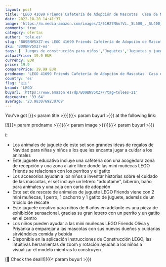 ```yaml
---
layout: post
title: 'LEGO 41699 Friends Cafetería de Adopción de Mascotas  Casa de Muñecas y Animales de Andrea  Perritos y Gatito   Reyes Magos'
date: 2022-10-20 14:41:37
image: 'https://m.media-amazon.com/images/I/51HZ7NAufVL._SL500_._SL400_.jpg'
comments: true
category: ofertas
author: 'tole.es'
slug: 'B09BNV5XZ7-es LEGO 41699 Friends Cafetería de Adopción de Mascotas Casa...'
sku: 'B09BNV5XZ7-es'
tags: [ 'Juegos de construcción para niños','Juguetes','Juguetes y juegos','Muñecas y accesorios','Sets de accesorios','lego','🇪🇸', ]
actualPrice: 19.9 EUR
currency: EUR
price: 19.9
comparePrice: 29.99 EUR
prodname: 'LEGO 41699 Friends Cafetería de Adopción de Mascotas  Casa de Muñecas y Animales de Andrea  Perritos y Gatito   Reyes Magos'
country: 'es'
flag: '🇪🇸'
brand: 'LEGO'
buyurl: 'https://www.amazon.es/dp/B09BNV5XZ7/?tag=tolees-21'
descuento: '33.64'
average: '23.9830769230769'
---
```


You've got [{{< param title >}}]({{< param buyurl >}}) at the following link:

[![{{< param prodname >}}]({{< param image >}})]({{< param buyurl >}})

ℹ️:

- Los animales de juguete de este set son grandes ideas de regalos de Navidad para niñas y niños a los que les encanta jugar a cuidar a los animales
- Este juguete educativo incluye una cafetería con una acogedora zona de recepción y una zona al aire libre donde las mini muñecas LEGO Friends se relacionan con los perritos y el gatito
- Los accesorios ayudan a los niños a inventar historias sobre el cuidado de las mascotas, el set incluye un letrero "adoptame", biberón, baño para animales y una caja con carta de adopción
- Este set de rescate de animales de juguete LEGO Friends viene con 2 mini muñecas, 1 perro, 1 cachorro y 1 gatito de juguete, además de un triciclo de rescate
- Este juguete creativo para niños de 6 años en adelante es una pieza de exhibición sensacional, gracias su gran letrero con un perrito y un gatito en el centro
- Los niños pueden ayudar a las mini muñecas LEGO Friends Olivia y Priyanka a emparejar a las mascotas con sus nuevos dueños y cuidarlas sirviéndoles comida y bebida
- Disponible en la aplicación Instrucciones de Construcción LEGO, las intuitivas herramientas de zoom y rotación ayudan a los niños a visualizar el modelo mientras lo construyen

[🛒 Check the deal!!]({{< param buyurl >}})
